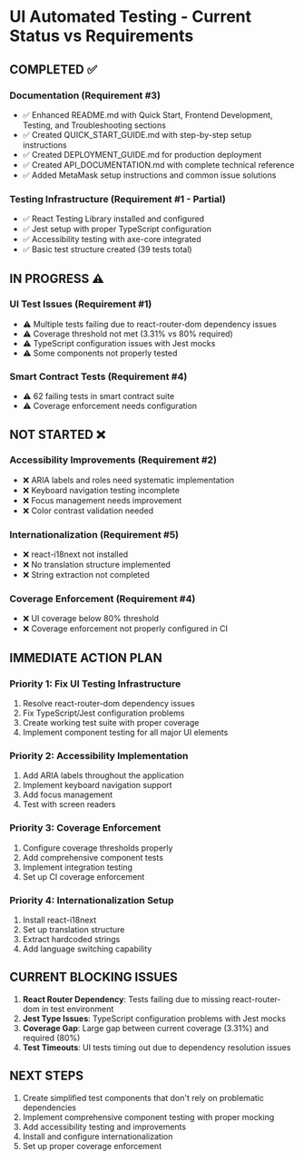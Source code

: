 # UI Automated Testing - Current Status vs Requirements

## COMPLETED ✅

### Documentation (Requirement #3)
- ✅ Enhanced README.md with Quick Start, Frontend Development, Testing, and Troubleshooting sections
- ✅ Created QUICK_START_GUIDE.md with step-by-step setup instructions
- ✅ Created DEPLOYMENT_GUIDE.md for production deployment
- ✅ Created API_DOCUMENTATION.md with complete technical reference
- ✅ Added MetaMask setup instructions and common issue solutions

### Testing Infrastructure (Requirement #1 - Partial)
- ✅ React Testing Library installed and configured
- ✅ Jest setup with proper TypeScript configuration
- ✅ Accessibility testing with axe-core integrated
- ✅ Basic test structure created (39 tests total)

## IN PROGRESS ⚠️

### UI Test Issues (Requirement #1)
- ⚠️ Multiple tests failing due to react-router-dom dependency issues
- ⚠️ Coverage threshold not met (3.31% vs 80% required)
- ⚠️ TypeScript configuration issues with Jest mocks
- ⚠️ Some components not properly tested

### Smart Contract Tests (Requirement #4)
- ⚠️ 62 failing tests in smart contract suite
- ⚠️ Coverage enforcement needs configuration

## NOT STARTED ❌

### Accessibility Improvements (Requirement #2)
- ❌ ARIA labels and roles need systematic implementation
- ❌ Keyboard navigation testing incomplete
- ❌ Focus management needs improvement
- ❌ Color contrast validation needed

### Internationalization (Requirement #5)
- ❌ react-i18next not installed
- ❌ No translation structure implemented
- ❌ String extraction not completed

### Coverage Enforcement (Requirement #4)
- ❌ UI coverage below 80% threshold
- ❌ Coverage enforcement not properly configured in CI

## IMMEDIATE ACTION PLAN

### Priority 1: Fix UI Testing Infrastructure
1. Resolve react-router-dom dependency issues
2. Fix TypeScript/Jest configuration problems
3. Create working test suite with proper coverage
4. Implement component testing for all major UI elements

### Priority 2: Accessibility Implementation
1. Add ARIA labels throughout the application
2. Implement keyboard navigation support
3. Add focus management
4. Test with screen readers

### Priority 3: Coverage Enforcement
1. Configure coverage thresholds properly
2. Add comprehensive component tests
3. Implement integration testing
4. Set up CI coverage enforcement

### Priority 4: Internationalization Setup
1. Install react-i18next
2. Set up translation structure
3. Extract hardcoded strings
4. Add language switching capability

## CURRENT BLOCKING ISSUES

1. **React Router Dependency**: Tests failing due to missing react-router-dom in test environment
2. **Jest Type Issues**: TypeScript configuration problems with Jest mocks
3. **Coverage Gap**: Large gap between current coverage (3.31%) and required (80%)
4. **Test Timeouts**: UI tests timing out due to dependency resolution issues

## NEXT STEPS

1. Create simplified test components that don't rely on problematic dependencies
2. Implement comprehensive component testing with proper mocking
3. Add accessibility testing and improvements
4. Install and configure internationalization
5. Set up proper coverage enforcement